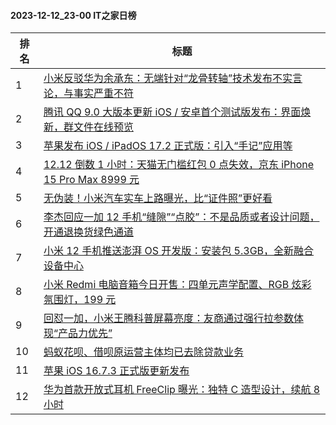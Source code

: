 #### 2023-12-12_23-00  IT之家日榜

| 排名 | 标题|
| --- | ---|
| 1 | [小米反驳华为余承东：无端针对“龙骨转轴”技术发布不实言论，与事实严重不符](https://www.ithome.com/0/738/676.htm) |
| 2 | [腾讯 QQ 9.0 大版本更新 iOS / 安卓首个测试版发布：界面焕新，群文件在线预览](https://www.ithome.com/0/738/639.htm) |
| 3 | [苹果发布 iOS / iPadOS 17.2 正式版：引入“手记”应用等](https://www.ithome.com/0/738/582.htm) |
| 4 | [12.12 倒数 1 小时：天猫无门槛红包 0 点失效，京东 iPhone 15 Pro Max 8999 元](https://www.ithome.com/0/738/576.htm) |
| 5 | [无伪装！小米汽车实车上路曝光，比“证件照”更好看](https://www.ithome.com/0/738/768.htm) |
| 6 | [李杰回应一加 12 手机“缝隙”“点胶”：不是品质或者设计问题，开通退换货绿色通道](https://www.ithome.com/0/738/675.htm) |
| 7 | [小米 12 手机推送澎湃 OS 开发版：安装包 5.3GB，全新融合设备中心](https://www.ithome.com/0/738/589.htm) |
| 8 | [小米 Redmi 电脑音箱今日开售：四单元声学配置、RGB 炫彩氛围灯，199 元](https://www.ithome.com/0/738/578.htm) |
| 9 | [回怼一加，小米王腾科普屏幕亮度：友商通过强行拉参数体现“产品力优先”](https://www.ithome.com/0/738/795.htm) |
| 10 | [蚂蚁花呗、借呗原运营主体均已去除贷款业务](https://www.ithome.com/0/738/769.htm) |
| 11 | [苹果 iOS 16.7.3 正式版更新发布](https://www.ithome.com/0/738/616.htm) |
| 12 | [华为首款开放式耳机 FreeClip 曝光：独特 C 造型设计，续航 8 小时](https://www.ithome.com/0/738/627.htm) |
